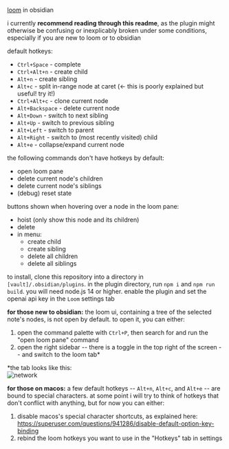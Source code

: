 [loom](https://github.com/socketteer/loom) in obsidian

i currently **recommend reading through this readme**, as the plugin might otherwise be confusing
or inexplicably broken under some conditions, especially if you are new to loom or to obsidian

default hotkeys:
- `Ctrl+Space` - complete  
- `Ctrl+Alt+n` - create child  
- `Alt+n` - create sibling  
- `Alt+c` - split in-range node at caret (<- this is poorly explained but useful! try it!)  
- `Ctrl+Alt+c` - clone current node  
- `Alt+Backspace` - delete current node  
- `Alt+Down` - switch to next sibling  
- `Alt+Up` - switch to previous sibling  
- `Alt+Left` - switch to parent  
- `Alt+Right` - switch to (most recently visited) child  
- `Alt+e` - collapse/expand current node

the following commands don't have hotkeys by default:
- open loom pane  
- delete current node's children  
- delete current node's siblings  
- (debug) reset state

buttons shown when hovering over a node in the loom pane:
- hoist (only show this node and its children)  
- delete  
- in menu:
  - create child  
  - create sibling  
  - delete all children  
  - delete all siblings  

to install, clone this repository into a directory in `[vault]/.obsidian/plugins`.
in the plugin directory, run `npm i` and `npm run build`. you will need node.js 14 or higher.
enable the plugin and set the openai api key in the `Loom` settings tab

**for those new to obsidian:** the loom ui, containing a tree of the selected note's nodes,
is not open by default. to open it, you can either:

1. open the command palette with `Ctrl+P`, then search for and run the "open loom pane" command
2. open the right sidebar -- there is a toggle in the top right of the screen -- and switch to
the loom tab*

*the tab looks like this:  
![network](https://github.com/cosmicoptima/loom/raw/master/assets/loom_tab.png)

**for those on macos:** a few default hotkeys -- `Alt+n`, `Alt+c`, and `Alt+e` -- are bound to
special characters. at some point i will try to think of hotkeys that don't conflict with anything,
but for now you can either:

1. disable macos's special character shortcuts, as explained here: https://superuser.com/questions/941286/disable-default-option-key-binding
2. rebind the loom hotkeys you want to use in the "Hotkeys" tab in settings
